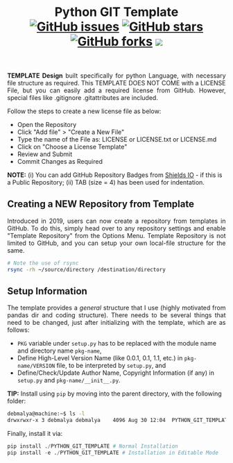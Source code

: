
<h1 align = "center">
	Python GIT Template <br>
	<a href="https://github.com/ZenithClown/python-git-template/issues"><img alt="GitHub issues" src="https://img.shields.io/github/issues/ZenithClown/python-git-template?style=plastic"></a>
	<a href="https://github.com/ZenithClown/python-git-template/stargazers"><img alt="GitHub stars" src="https://img.shields.io/github/stars/ZenithClown/python-git-template?style=plastic"></a>
	<a href="https://github.com/ZenithClown/python-git-template/network"><img alt="GitHub forks" src="https://img.shields.io/github/forks/ZenithClown/python-git-template?style=plastic"></a>
	<img src = "https://img.shields.io/badge/python-3.6-lightgrey?style=plastic&logo=python">
	<br>
	<a href = "https://www.linkedin.com/in/dpramanik/"><img height="16" width="16" src="https://unpkg.com/simple-icons@v3/icons/linkedin.svg"/></a>
	<a href = "https://github.com/ZenithClown"><img height="16" width="16" src="https://unpkg.com/simple-icons@v3/icons/github.svg"/></a>
	<a href = "https://gitlab.com/ZenithClown/"><img height="16" width="16" src="https://unpkg.com/simple-icons@v3/icons/gitlab.svg"/></a>
	<a href = "https://www.researchgate.net/profile/Debmalya_Pramanik2"><img height="16" width="16" src="https://unpkg.com/simple-icons@v3/icons/researchgate.svg"/></a>
	<a href = "https://www.kaggle.com/dPramanik/"><img height="16" width="16" src="https://unpkg.com/simple-icons@v3/icons/kaggle.svg"/></a>
	<a href = "https://app.pluralsight.com/profile/Debmalya-Pramanik/"><img height="16" width="16" src="https://unpkg.com/simple-icons@v3/icons/pluralsight.svg"/></a>
	<a href = "https://stackoverflow.com/users/6623589/"><img height="16" width="16" src="https://unpkg.com/simple-icons@v3/icons/stackoverflow.svg"/></a>
</h1>

<p align = "justify"><b>TEMPLATE Design</b> built specifically for python Language, with necessary file structure as required. This TEMPLATE DOES NOT COME with a LICENSE File, but you can easily add a required license from GitHub. However, special files like .gitignore .gitattributes are included.</p>

Follow the steps to create a new license file as below:
- Open the Repository
- Click "Add file" > "Create a New File"
- Type the name of the File as: LICENSE or LICENSE.txt or LICENSE.md
- Click on "Choose a License Template"
- Review and Submit
- Commit Changes as Required

**NOTE:** (i) You can add GitHub Repository Badges from [Shields IO](https://shields.io/) - if this is a Public Repository; (ii) TAB (size = 4) has been used for indentation.

## Creating a NEW Repository from Template
<p align = "justify">Introduced in 2019, users can now create a repository from templates in GitHub. To do this, simply head over to any repository settings and enable "Template Repository" from the Options Menu. Template Repository is not limited to GitHub, and you can setup your own local-file structure for the same.</p>

```bash
# Note the use of rsync
rsync -rh ~/source/directory /destination/directory
```

## Setup Information
<p align = "justify">The template provides a <i>general</i> structure that I use (highly motivated from pandas dir and coding structure). There needs to be several things that need to be changed, just after initializing with the template, which are as follows:</p>

- `PKG` variable under `setup.py` has to be replaced with the module name and directory name `pkg-name`,
- Define High-Level Version Name (like 0.0.1, 0.1, 1.1, etc.) in `pkg-name/VERSION` file, to be interpreted by `setup.py`, and
- Define/Check/Update Author Name, Copyright Information (if any) in `setup.py` and `pkg-name/__init__.py`.

**TIP:** Install using `pip` by moving into the parent directory, with the following folder:
```bash
debmalya@machine:~$ ls -l
drwxrwxr-x 3 debmalya debmalya    4096 Aug 30 12:04  PYTHON_GIT_TEMPLATE
```
Finally, install it via:
```python
pip install ./PYTHON_GIT_TEMPLATE # Normal Installation
pip install -e ./PYTHON_GIT_TEMPLATE # Installation in Editable Mode
```

